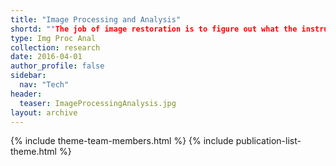 ```yaml
---
title: "Image Processing and Analysis"
shortd: ""The job of image restoration is to figure out what the instrument is actually trying to tell you." (Roy Pike).<br> The aims of these set of project is to implement computational algorithms both to improve the quality/resolution of a microscopy dataset (e.g., via deconvolution) and extract from them the maximum about of insights"
type: Img Proc Anal
collection: research
date: 2016-04-01
author_profile: false
sidebar:
  nav: "Tech"
header:
  teaser: ImageProcessingAnalysis.jpg
layout: archive
---
```


{% include theme-team-members.html %}
{% include publication-list-theme.html %}




